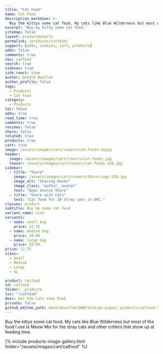 ```yaml
---
title: "Cat Food"
name: Cat Food
description_markdown: >-
  Buy the kittys some cat food. My cats like Blue Wilderness but most of the food I use Is Meow Mix for the stray cats and other critters that show up at feeding time.
excerpt: "Buy my kitty some cat food."
sitemap: false
layout: productdetails
permalink: /products/catfood/
support: [adds, cookies, cart, products]
adds: false
comments: true
sku: catfood
search: true
sidenav: true
side_react: true
author: Donald Boulton
author_profile: false
tags:
  - Products
  - Cat Food
category:
  - Products
toc: false
adds: true
read_time: true
comments: true
reviews: false
share: false
related: true
products: true
cart: true
image: /assets/images/cart/covers/cat-foods-32jpg
header:
  image: /assets/images/cart/covers/cat-foods.jpg
  teaser: /assets/images/cart/covers/cat-foods-320.jpg
sidebar:
  - title: "Share"
    image: /assets/images/cart/covers/Share-Logo-320.jpg
    image_alt: "Sharing Hands"
    image_class: "author__avatar"
    text: "Open Source Share"
  - title: "Share with Cats"
    text: "Cat food for 20 stray cats in OKC."  
classes: product
subtitle: Buy me some cat food
variant_name: size
variants:
  - name: small bag
    price: 12.75
  - name: medium bag
    price: 19.99
  - name: large bag
    price: 29.99
price: 12.75
sizes:
  - Small
  - Medium
  - Large
  - XL

product: catfood
id: catfood
folder: _products
loc: "/catfood"
desc: Get the Cats some Food
private: false
github_editme_path: donaldboulton/DWB/blob/gh-pages/_products/catfood.md
---
```


Buy the kittys some cat food. My cats like Blue Wilderness but most of the food I use Is Meow Mix for the stray cats and other critters that show up at feeding time.

{% include products-image-gallery.html folder="/assets/images/cart/catfood" %}
